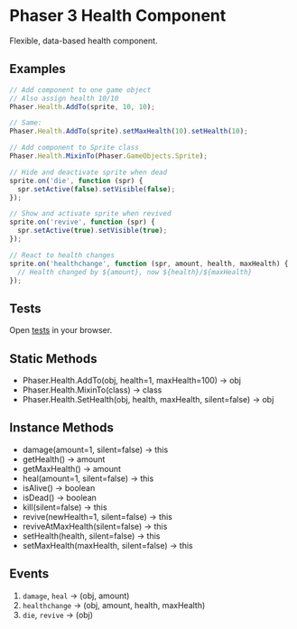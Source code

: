 Phaser 3 Health Component
=========================

Flexible, data-based health component.

Examples
--------

```javascript
// Add component to one game object
// Also assign health 10/10
Phaser.Health.AddTo(sprite, 10, 10);

// Same:
Phaser.Health.AddTo(sprite).setMaxHealth(10).setHealth(10);

// Add component to Sprite class
Phaser.Health.MixinTo(Phaser.GameObjects.Sprite);

// Hide and deactivate sprite when dead
sprite.on('die', function (spr) {
  spr.setActive(false).setVisible(false);
});

// Show and activate sprite when revived
sprite.on('revive', function (spr) {
  spr.setActive(true).setVisible(true);
});

// React to health changes
sprite.on('healthchange', function (spr, amount, health, maxHealth) {
  // Health changed by ${amount}, now ${health}/${maxHealth}
});
```

Tests
-----

Open [tests](./tests/) in your browser.

Static Methods
--------------

- Phaser.Health.AddTo(obj, health=1, maxHealth=100) → obj
- Phaser.Health.MixinTo(class) → class
- Phaser.Health.SetHealth(obj, health, maxHealth, silent=false) → obj

Instance Methods
----------------

- damage(amount=1, silent=false) → this
- getHealth() → amount
- getMaxHealth() → amount
- heal(amount=1, silent=false) → this
- isAlive() → boolean
- isDead() → boolean
- kill(silent=false) → this
- revive(newHealth=1, silent=false) → this
- reviveAtMaxHealth(silent=false) → this
- setHealth(health, silent=false) → this
- setMaxHealth(maxHealth, silent=false) → this

Events
------

1. `damage`, `heal` → (obj, amount)
2. `healthchange` → (obj, amount, health, maxHealth)
3. `die`, `revive` → (obj)
